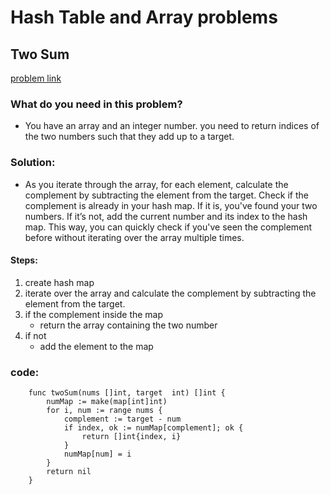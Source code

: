# Hash Table and Array problems

## Two Sum
[problem link](https://leetcode.com/problems/two-sum/)

### What do you need in this problem?
* You have an array and an integer number. you need to return indices of the two numbers such that they add up to a target.

### Solution:
* As you iterate through the array, for each element, calculate the complement by subtracting the element from the target. Check if the complement is already in your hash map. If it is, you've found your two numbers. If it’s not, add the current number and its index to the hash map. This way, you can quickly check if you've seen the complement before without iterating over the array multiple times.
#### Steps:
1. create hash map
2. iterate over the array and calculate the complement by subtracting the element from the target.
3. if the complement inside the map
    * return the array containing the two number
4. if not 
    * add the element to the map


### code:

        func twoSum(nums []int, target  int) []int {
	        numMap := make(map[int]int)
            for i, num := range nums {
                complement := target - num
                if index, ok := numMap[complement]; ok {
                    return []int{index, i}
                }
                numMap[num] = i
            }
            return nil
        }

